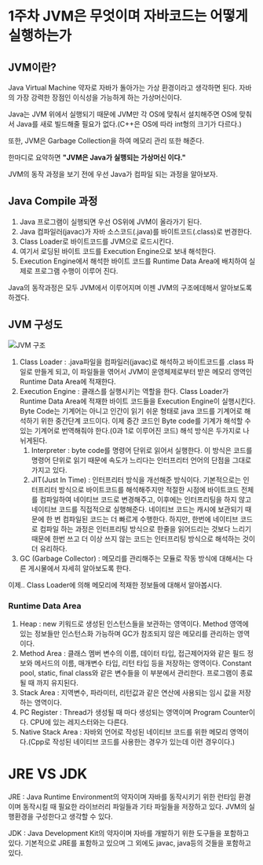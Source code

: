 # 1주차 JVM은 무엇이며 자바코드는 어떻게 실행하는가

## JVM이란?

Java Virtual Machine 약자로 자바가 돌아가는 가상 환경이라고 생각하면 된다. 자바의 가장 강력한 장점인 이식성을 가능하게 하는 가상머신이다.

Java는 JVM 위에서 실행되기 때문에 JVM만 각 OS에 맞춰서 설치해주면 OS에 맞춰서 Java를 새로 빌드해줄 필요가 없다.(C++은 OS에 따라 int형의 크기가 다르다.)

또한, JVM은 Garbage Collection을 하여 메모리 관리 또한 해준다.

한마디로 요약하면 __"JVM은 Java가 실행되는 가상머신 이다."__

 JVM의 동작 과정을 보기 전에 우선 Java가 컴파일 되는 과정을 알아보자.



## Java Compile 과정

1. Java 프로그램이 실행되면 우선 OS위에 JVM이 올라가기 된다.
2. Java 컴파일러(javac)가 자바 소스코드(.java)를 바이트코드(.class)로 번경한다.
3. Class Loader로 바이트코드를 JVM으로 로드시킨다.
4. 여기서 로딩된 바이트 코드를 Execution Engine으로 보내 해석한다.
5. Execution Engine에서 해석한 바이트 코드를 Runtime Data Area에 배치하여 실제로 프로그램 수행이 이루어 진다.

Java의 동작과정은 모두 JVM에서 이루어지며 이젠 JVM의 구조에데해서 알아보도록 하겠다.



## JVM 구성도

![JVM 구조](https://wikidocs.net/images/page/102803/jvm.png)

1. Class Loader : .java파일을 컴파일러(javac)로 해석하고 바이트코드를 .class 파일로 만들게 되고, 이 파일들을 엮어서 JVM이 운영체제로부터 받은 메모리 영역인 Runtime Data Area에 적재한다.
2. Execution Engine : 클래스를 실행시키는 역할을 한다. Class Loader가 Runtime Data Area에 적재한 바이트 코드들을 Execution Engine이 실행시킨다. Byte Code는 기계어는 아니고 인간이 읽기 쉬운 형태로 java 코드를 기계어로 해석하기 위한 중간단계 코드이다. 이제 중간 코드인 Byte code를 기계가 해석할 수 있는 기계어로 번역해줘야 한다.(0과 1로 이루어진 코드) 해석 방식은 두가지로 나뉘게된다.
   1. Interpreter : byte code를 명령어 단위로 읽어서 실행한다. 이 방식은 코드를 명령어 단위로 읽기 때문에 속도가 느리다는 인터프리터 언어의 단점을 그대로 가지고 있다.
   2. JIT(Just In Time) : 인터프리터 방식을 개선해준 방식이다. 기본적으로는 인터프리터 방식으로 바이트코드를 해석해주지만 적절한 시점에 바이트코드 전체를 컴파일하여 네이티브 코드로 변경해주고, 이후에는 인터프리팅을 하지 않고 네이티브 코드를 직접적으로 실행해준다. 네이티브 코드는 캐시에 보관되기 때문에 한 번 컴파일된 코드는 더 빠르게 수행한다. 하지만, 한번에 네이티브 코드로 컴파일 하는 과정은 인터프리팅 방식으로 한줄을 읽어드리는 것보다 느리기 때문에 한번 쓰고 더 이상 쓰지 않는 코드는 인터프리팅 방식으로 해석하는 것이 더 유리하다.
3. GC (Garbage Collector) : 메모리를 관리해주는 모듈로 작동 방식에 대해서는 다른 게시물에서 자세히 알아보도록 한다.

이제.. Class Loader에 의해 메모리에 적재한 정보들에 대해서 알아봅시다.

### Runtime Data Area

1. Heap : new 키워드로 생성된 인스턴스들을 보관하는 영역이다. Method 영역에 있는 정보들만 인스턴스화 가능하며 GC가 참조되지 않은 메모리를 관리하는 영역이다.
2. Method Area : 클래스 멤버 변수의 이름, 데이터 타입, 접근제어자와 같은 필드 정보와 메서드의 이름, 매개변수 타입, 리턴 타입 등을 저장하는 영역이다. Constant pool, static, final class와 같은 변수들을 이 부분에서 관리한다. 프로그램이 종료될 때 까지 유지된다.
3. Stack Area : 지역변수, 파라미터, 리턴값과 같은 연산에 사용되는 임시 값을 저장하는 영역이다.
4. PC Register : Thread가 생성될 때 마다 생성되는 영역이며 Program Counter이다. CPU에 있는 레지스터와는 다른다.
5. Native Stack Area : 자바외 언어로 작성된 네이티브 코드를 위한 메모리 영역이다.(Cpp로 작성된 네이티브 코드를 사용한는 경우가 있는데 이런 경우이다.)



# JRE VS JDK

JRE : Java Runtime Environment의 약자이며 자바를 동작시키기 위한 런타임 환경이며 동작시킬 때 필요한 라이브러리 파일들과 기타 파일들을 저장하고 있다. JVM의 실행환경을 구성한다고 생각할 수 있다.

JDK : Java Development Kit의 약자이며 자바를 개발하기 위한 도구들을 포함하고 있다. 기본적으로 JRE를 표함하고 있으며 그 외에도 javac, java등의 것들을 포함하고 있다.